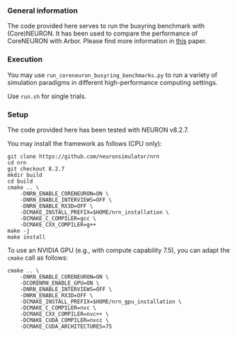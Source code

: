 ### General information

The code provided here serves to run the busyring benchmark with (Core)NEURON. It has been used to compare the performance of CoreNEURON with Arbor. Please find more information in [this](https://doi.org/10.48550/arXiv.2411.16445) paper.

### Execution

You may use `run_coreneuron_busyring_benchmarks.py` to run a variety of simulation paradigms in different high-performance computing settings.

Use `run.sh` for single trials.

### Setup

The code provided here has been tested with NEURON v8.2.7. 

You may install the framework as follows (CPU only):

```
git clone https://github.com/neuronsimulator/nrn
cd nrn
git checkout 8.2.7
mkdir build
cd build
cmake .. \
	-DNRN_ENABLE_CORENEURON=ON \
	-DNRN_ENABLE_INTERVIEWS=OFF \
	-DNRN_ENABLE_RX3D=OFF \
	-DCMAKE_INSTALL_PREFIX=$HOME/nrn_installation \
	-DCMAKE_C_COMPILER=gcc \
	-DCMAKE_CXX_COMPILER=g++
make -j
make install
```

To use an NVIDIA GPU (e.g., with compute capability 7.5), you can adapt the `cmake` call as follows:
```
cmake .. \
	-DNRN_ENABLE_CORENEURON=ON \
	-DCORENRN_ENABLE_GPU=ON \
	-DNRN_ENABLE_INTERVIEWS=OFF \
	-DNRN_ENABLE_RX3D=OFF \
	-DCMAKE_INSTALL_PREFIX=$HOME/nrn_gpu_installation \
	-DCMAKE_C_COMPILER=nvc \
	-DCMAKE_CXX_COMPILER=nvc++ \
	-DCMAKE_CUDA_COMPILER=nvcc \
	-DCMAKE_CUDA_ARCHITECTURES=75
```